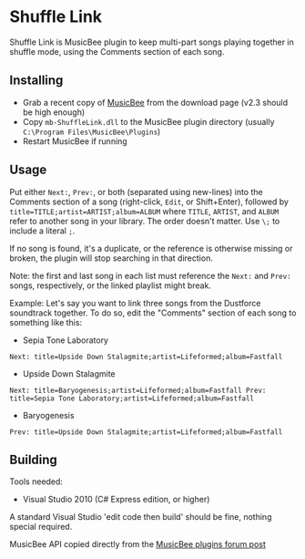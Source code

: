 Shuffle Link
===============

Shuffle Link is MusicBee plugin to keep multi-part songs playing together in shuffle mode, using the Comments section of each song.

## Installing

* Grab a recent copy of [MusicBee] from the download page (v2.3 should be high enough)
* Copy `mb-ShuffleLink.dll` to the MusicBee plugin directory (usually `C:\Program Files\MusicBee\Plugins`)
* Restart MusicBee if running

## Usage

Put either `Next:`, `Prev:`, or both (separated using new-lines) into the Comments section of a song (right-click, `Edit`, or Shift+Enter), followed by `title=TITLE;artist=ARTIST;album=ALBUM` where `TITLE`, `ARTIST`, and `ALBUM` refer to another song in your library.  The order doesn't matter.  Use `\;` to include a literal `;`.

If no song is found, it's a duplicate, or the reference is otherwise missing or broken, the plugin will stop searching in that direction.

Note: the first and last song in each list must reference the `Next:` and `Prev:` songs, respectively, or the linked playlist might break.

Example:
Let's say you want to link three songs from the Dustforce soundtrack together.  To do so, edit the "Comments" section of each song to something like this:

* Sepia Tone Laboratory

`Next: title=Upside Down Stalagmite;artist=Lifeformed;album=Fastfall`

* Upside Down Stalagmite

`Next: title=Baryogenesis;artist=Lifeformed;album=Fastfall
Prev: title=Sepia Tone Laboratory;artist=Lifeformed;album=Fastfall`

* Baryogenesis

`Prev: title=Upside Down Stalagmite;artist=Lifeformed;album=Fastfall`

## Building

Tools needed:

* Visual Studio 2010 (C# Express edition, or higher)

A standard Visual Studio 'edit code then build' should be fine, nothing special required.

MusicBee API copied directly from the [MusicBee plugins forum post]

[MusicBee]: http://getmusicbee.com/
[MusicBee plugins forum post]: http://getmusicbee.com/forum/index.php?topic=1972.msg9925#msg9925

